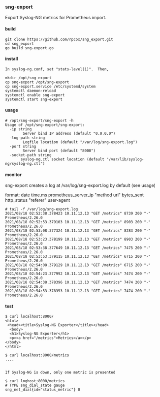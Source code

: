 ### sng-export

Export Syslog-NG metrics for Prometheus import.

#### build

    git clone https://github.com/rpcox/sng_export.git
    cd sng_export
    go build sng-export.go

#### install

    In syslog-ng.conf, set "stats-level(1)".  Then, 

    mkdir /opt/sng-export
    cp sng-export /opt/sng-export
    cp sng-export.service /etc/systemd/system
    systemctl daemon-reload
    systemctl enable sng-export
    systemctl start sng-export

#### usage

    # /opt/sng-export/sng-export -h
    Usage of /opt/sng-export/sng-export:
      -ip string
            Server bind IP address (default "0.0.0.0")
      -log-path string
            Logfile location (default "/var/log/sng-export.log")
      -port string
            Server bind port (default "8000")
      -socket-path string
           syslog-ng.ctl socket location (default "/var/lib/syslog-ng/syslog-ng.ctl")

#### monitor

sng-export creates a log at /var/log/sng-export.log by default (see usage)

format: date time.ms prometheus_server_ip "method url" bytes_sent http_status "referer" user-agent

    # tail -f /var/log/sng-export.log 
    2021/08/18 02:52:38.378423 10.11.12.13 "GET /metrics" 8739 200 "-" Prometheus/2.26.0
    2021/08/18 02:52:53.379103 10.11.12.13 "GET /metrics" 8903 200 "-" Prometheus/2.26.0
    2021/08/18 02:53:08.377324 10.11.12.13 "GET /metrics" 8283 200 "-" Prometheus/2.26.0
    2021/08/18 02:53:23.378199 10.11.12.13 "GET /metrics" 8903 200 "-" Prometheus/2.26.0
    2021/08/18 02:53:38.377649 10.11.12.13 "GET /metrics" 7475 200 "-" Prometheus/2.26.0
    2021/08/18 02:53:53.379115 10.11.12.13 "GET /metrics" 6715 200 "-" Prometheus/2.26.0
    2021/08/18 02:54:08.379129 10.11.12.13 "GET /metrics" 6715 200 "-" Prometheus/2.26.0
    2021/08/18 02:54:23.377992 10.11.12.13 "GET /metrics" 7474 200 "-" Prometheus/2.26.0
    2021/08/18 02:54:38.378396 10.11.12.13 "GET /metrics" 7474 200 "-" Prometheus/2.26.0
    2021/08/18 02:54:53.378353 10.11.12.13 "GET /metrics" 7474 200 "-" Prometheus/2.26.0

#### test

    $ curl localhost:8000/
    <html>
     <head><title>Syslog-NG Exporter</title></head>
      <body>
      <h1>Syslog-NG Exporter</h1>
      <p><a href="/metrics">Metrics</a></p>
    </body>
    </html>

    $ curl localhost:8000/metrics
    ....


    If Syslog-NG is down, only one metric is presented

    $ curl loghost:8000/metrics 
    # TYPE sng_dial_state gauge
    sng_net_dial{id="status_metric"} 0

